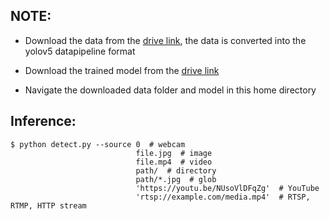 ## NOTE:
- Download the data from the [drive link](https://drive.google.com/drive/folders/1puaSxRYmTT6RtoC-EfpuRezmv4C5AsoV?usp=sharing), the data is converted into the yolov5 datapipeline format

- Download the trained model from the [drive link](https://drive.google.com/drive/folders/1puaSxRYmTT6RtoC-EfpuRezmv4C5AsoV?usp=sharing)

- Navigate the downloaded data folder and model in this home directory

## Inference:
```
$ python detect.py --source 0  # webcam
                            file.jpg  # image 
                            file.mp4  # video
                            path/  # directory
                            path/*.jpg  # glob
                            'https://youtu.be/NUsoVlDFqZg'  # YouTube
                            'rtsp://example.com/media.mp4'  # RTSP, RTMP, HTTP stream
```
